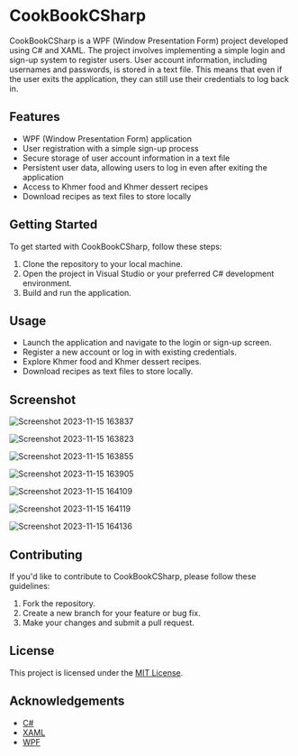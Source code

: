# CookBookCSharp

CookBookCSharp is a WPF (Window Presentation Form) project developed using C# and XAML. The project involves implementing a simple login and sign-up system to register users. User account information, including usernames and passwords, is stored in a text file. This means that even if the user exits the application, they can still use their credentials to log back in.

## Features

- WPF (Window Presentation Form) application
- User registration with a simple sign-up process
- Secure storage of user account information in a text file
- Persistent user data, allowing users to log in even after exiting the application
- Access to Khmer food and Khmer dessert recipes
- Download recipes as text files to store locally

## Getting Started

To get started with CookBookCSharp, follow these steps:

1. Clone the repository to your local machine.
2. Open the project in Visual Studio or your preferred C# development environment.
3. Build and run the application.

## Usage

- Launch the application and navigate to the login or sign-up screen.
- Register a new account or log in with existing credentials.
- Explore Khmer food and Khmer dessert recipes.
- Download recipes as text files to store locally.

## Screenshot 
![Screenshot 2023-11-15 163837](https://github.com/sreyounpann/CookBookCSharp/assets/83297826/60548518-b59d-4936-bb01-a9940cf4d3ae)

![Screenshot 2023-11-15 163823](https://github.com/sreyounpann/CookBookCSharp/assets/83297826/763b6879-f072-471c-81c1-9fa236c45afb)

![Screenshot 2023-11-15 163855](https://github.com/sreyounpann/CookBookCSharp/assets/83297826/fe0acf31-4573-441b-b5f5-13bc226570fc)

![Screenshot 2023-11-15 163905](https://github.com/sreyounpann/CookBookCSharp/assets/83297826/9b301a33-9f3b-492d-918a-1056db33ce1f)

![Screenshot 2023-11-15 164109](https://github.com/sreyounpann/CookBookCSharp/assets/83297826/3fd11228-a3d5-4fa5-bb73-b4a32e27f0bf)

![Screenshot 2023-11-15 164119](https://github.com/sreyounpann/CookBookCSharp/assets/83297826/b201ccb4-ecc1-4708-8cc0-a6af671b3f71)

![Screenshot 2023-11-15 164136](https://github.com/sreyounpann/CookBookCSharp/assets/83297826/41a44e5b-dc4c-4336-ac3e-59df1a5e6b21)

## Contributing

If you'd like to contribute to CookBookCSharp, please follow these guidelines:

1. Fork the repository.
2. Create a new branch for your feature or bug fix.
3. Make your changes and submit a pull request.

## License

This project is licensed under the [MIT License](LICENSE.md).

## Acknowledgements

- [C#](https://docs.microsoft.com/en-us/dotnet/csharp/)
- [XAML](https://docs.microsoft.com/en-us/dotnet/desktop/xaml/)
- [WPF](https://docs.microsoft.com/en-us/dotnet/desktop/wpf/)
